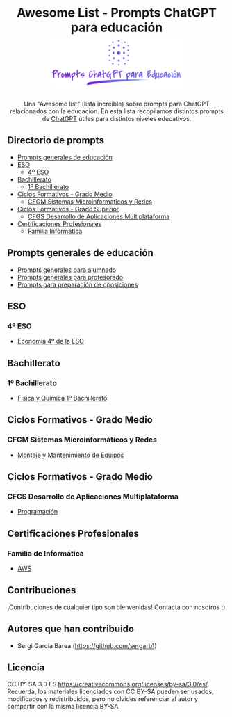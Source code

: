 <div align="center">

<!-- title -->
# Awesome List - Prompts ChatGPT para educación ![Logo](logo.png)

<!-- description -->
Una "Awesome list" (lista increible) sobre prompts para ChatGPT relacionados con la educación.
En esta lista recopilamos distintos prompts de [ChatGPT](https://chat.openai.com) útiles para distintos niveles educativos.

</div>

<!-- TOC -->


## Directorio de prompts

- [Prompts generales de educación](#general)
- [ESO](#eso)
    - [4º ESO](#4º-eso)
- [Bachillerato](#bachillerato)
    - [1º Bachillerato](#1-bachillerato1)
- [Ciclos Formativos - Grado Medio](#cfgm)
    - [CFGM Sistemas Microinformaticos y Redes](#cfgm-smr)
- [Ciclos Formativos - Grado Superior](#cfgs)
    - [CFGS Desarrollo de Aplicaciones Multiplataforma](#cfgs-dam)
- [Certificaciones Profesionales](#certificaciones)
    - [Familia Informática](#certificaciones-informatica)

<!-- CONTENT -->

## <a name="#general"></a>Prompts generales de educación

- [Prompts generales para alumnado](general/alumnado/prompts.md)
- [Prompts generales para profesorado](general/profesorado/prompts.md)
- [Prompts para preparación de oposiciones](general/oposiciones/prompts.md)

## ESO
### <a name="#eso4"></a>4º ESO

- [Economía 4º de la ESO](eso/cuarto/economia/prompts.md)

## Bachillerato
### <a name="#bachillerato1"></a>1º Bachillerato

- [Física y Química 1º Bachillerato](bachillerato/primero/fisicayquimica/prompts.md)

## <a name="cfgm"></a>Ciclos Formativos - Grado Medio

### <a name="cfgm-smr"></a>CFGM Sistemas Microinformáticos y Redes

- [Montaje y Mantenimiento de Equipos](cfgm/smr/mme/prompts.md)

## <a name="cfgs"></a>Ciclos Formativos - Grado Medio

### <a name="cfgs-dam"></a>CFGS Desarrollo de Aplicaciones Multiplataforma

- [Programación](cfgs/dam/prg/prompts.md)

## <a name="certificaciones"></a>Certificaciones Profesionales

### <a name="certificaciones-informatica"></a>Familia de Informática
- [AWS](certificaciones/informatica/aws/prompts.md)



<!-- END CONTENT -->

## Contribuciones

¡Contribuciones de cualquier tipo son bienvenidas! Contacta con nosotros :)

## Autores que han contribuido

- Sergi García Barea (https://github.com/sergarb1)


## Licencia

CC BY-SA 3.0 ES https://creativecommons.org/licenses/by-sa/3.0/es/. Recuerda, los materiales licenciados con CC BY-SA pueden ser usados, modificados y redistribuidos, pero no olvides referenciar al autor y compartir con la misma licencia BY-SA.


